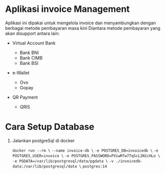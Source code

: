 # Aplikasi invoice Management #

Aplikasi ini dipakai untuk mengelola invoice dan menyambungkan dengan berbagai metode pembayaran masa kini 
Diantara metode pembayaran yang akan disupport antara lain:

* Virtual Account Bank
    * Bank BNI
    * Bank CIMB
    * Bank BSI

* e-Wallet 
    * Ovo
    * Gopay

* QR Payment
    * QRIS


# Cara Setup Database #

1. Jalankan postgreSql di docker
    
    `docker run --rm \`
    `--name invoice-db \`
    `-e POSTGRES_DB=invoicedb \`
    `-e POSTGRES_USER=invoice \`
    `-e POSTGRES_PASSWORD=PViwM7w7Tq5cL2N1cHLo \`
    `-e PGDATA=/var/lib/postgresql/data/pgdata \`
    `-v ./invoicedb-data:/var/lib/postgresql/data \`
    `postgres:14`
